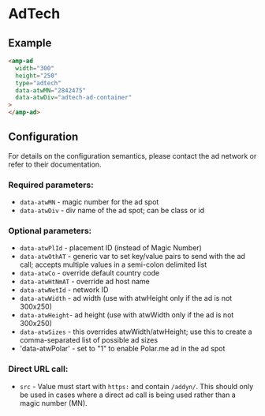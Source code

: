 <!---
Copyright 2015 The AMP HTML Authors. All Rights Reserved.

Licensed under the Apache License, Version 2.0 (the "License");
you may not use this file except in compliance with the License.
You may obtain a copy of the License at

      http://www.apache.org/licenses/LICENSE-2.0

Unless required by applicable law or agreed to in writing, software
distributed under the License is distributed on an "AS-IS" BASIS,
WITHOUT WARRANTIES OR CONDITIONS OF ANY KIND, either express or implied.
See the License for the specific language governing permissions and
limitations under the License.
-->

# AdTech

## Example

```html
<amp-ad
  width="300"
  height="250"
  type="adtech"
  data-atwMN="2842475"
  data-atwDiv="adtech-ad-container"
>
</amp-ad>
```

## Configuration

For details on the configuration semantics, please contact the ad network or refer to their documentation.

### Required parameters:

- `data-atwMN` - magic number for the ad spot
- `data-atwDiv` - div name of the ad spot; can be class or id

### Optional parameters:

- `data-atwPlId` - placement ID (instead of Magic Number)
- `data-atwOthAT` - generic var to set key/value pairs to send with the ad call; accepts multiple values in a semi-colon delimited list
- `data-atwCo` - override default country code
- `data-atwHtNmAT` - override ad host name
- `data-atwNetId` - network ID
- `data-atwWidth` - ad width (use with atwHeight only if the ad is not 300x250)
- `data-atwHeight`- ad height (use with atwWidth only if the ad is not 300x250)
- `data-atwSizes` - this overrides atwWidth/atwHeight; use this to create a comma-separated list of possible ad sizes
- 'data-atwPolar' - set to "1" to enable Polar.me ad in the ad spot

### Direct URL call:

- `src` - Value must start with `https:` and contain `/addyn/`. This should only be used in cases where a direct ad call is being used rather than a magic number (MN).
